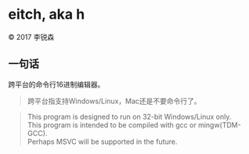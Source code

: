 # eitch, aka **h**
&copy; 2017 李锐森

## 一句话
跨平台的命令行16进制编辑器。
> 跨平台指支持Windows/Linux，Mac还是不要命令行了。

> This program is designed to run on 32-bit Windows/Linux only.  
> This program is intended to be compiled with gcc or mingw(TDM-GCC).  
> Perhaps MSVC will be supported in the future.  
